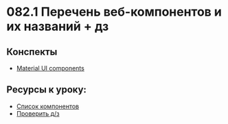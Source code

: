 # 082.1 Перечень веб-компонентов и их названий + дз

## Конспекты

- [Material UI components](Material%20UI%20components.md)

## Ресурсы к уроку:

- [Список компонентов](https://mui.com/material-ui/all-components/)
- [Проверить д/з](https://github.com/yankovalenko94/Webdev/tree/main/Ceramic_step_5)

